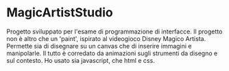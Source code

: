 # MagicArtistStudio

Progetto sviluppato per l'esame di programmazione di interfacce. Il progetto non è altro che un 'paint', ispirato al videogioco Disney
Magico Artista. Permette sia di disegnare su un canvas che di inserire immagini e manipolarle. Il tutto è corredato da animazioni sugli
strumenti da disegno e sul contesto. Ho usato sia javascript, che html e css.
